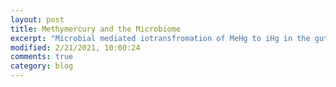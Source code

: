 ```yaml
---
layout: post
title: Methymercury and the Microbiome
excerpt: "Microbial mediated iotransfromation of MeHg to iHg in the gut confers protection"
modified: 2/21/2021, 10:00:24
comments: true
category: blog
---
```

